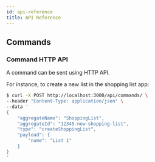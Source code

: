 ```yaml
---
id: api-reference
title: API Reference
---
```


## Commands

### Command HTTP API

A command can be sent using HTTP API.

For instance, to create a new list in the shopping list app:

```sh
$ curl -X POST http://localhost:3000/api/commands/ \
--header "Content-Type: application/json" \
--data '
{
    "aggregateName": "ShoppingList",
    "aggregateId": "12345-new-shopping-list",
    "type": "createShoppingList",
    "payload": {
        "name": "List 1"
    }
}
'
```

